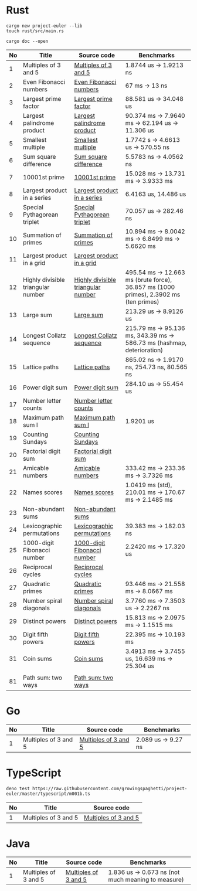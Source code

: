 # Rust

```
cargo new project-euler --lib
touch rust/src/main.rs
```

```
cargo doc --open
```

| No | Title                      | Source code                             | Benchmarks |
|----|----------------------------|-----------------------------------------|------------|
| 1  | Multiples of 3 and 5       | [Multiples of 3 and 5](rust/src/m1.rs)       | 1.8744 us -> 1.9213 ns |
| 2  | Even Fibonacci numbers     | [Even Fibonacci numbers](rust/src/m2.rs)     | 67 ms -> 13 ns |
| 3  | Largest prime factor       | [Largest prime factor](rust/src/m3.rs)       | 88.581 us -> 34.048 us |
| 4  | Largest palindrome product | [Largest palindrome product](rust/src/m4.rs) | 90.374 ms -> 7.9640 ms -> 62.194 us -> 11.306 us |
| 5  | Smallest multiple          | [Smallest multiple](rust/src/m5.rs)          | 1.7742 s -> 4.6613 us -> 570.55 ns |
| 6 | Sum square difference | [Sum square difference](rust/src/m6.rs) | 5.5783 ns -> 4.0562 ns |
| 7 | 10001st prime         | [10001st prime](rust/src/m7.rs)         | 15.028 ms -> 13.731 ms -> 3.9333 ms |
| 8 | Largest product in a series         | [Largest product in a series](rust/src/m8.rs)         | 6.4163 us, 14.486 us |
| 9 | Special Pythagorean triplet         | [Special Pythagorean triplet](rust/src/m9.rs)         | 70.057 us -> 282.46 ns |
| 10 | Summation of primes         | [Summation of primes](rust/src/m10.rs)         | 10.894 ms -> 8.0042 ms -> 6.8499 ms -> 5.6620 ms |
| 11 | Largest product in a grid         | [Largest product in a grid](rust/src/m11.rs)         | |
| 12 | Highly divisible triangular number         | [Highly divisible triangular number](rust/src/m12.rs)         | 495.54 ms -> 12.663 ms (brute force), 36.857 ms (1000 primes), 2.3902 ms (ten primes) |
| 13 | Large sum         | [Large sum](rust/src/m13.rs)         | 213.29 us -> 8.9126 us  |
| 14 | Longest Collatz sequence         | [Longest Collatz sequence](rust/src/m14.rs)         | 215.79 ms -> 95.136 ms, 343.39 ms -> 586.73 ms (hashmap, deterioration) |
| 15 | Lattice paths         | [Lattice paths](rust/src/m15.rs)         | 865.02 ns -> 1.9170 ns, 254.73 ns, 80.565 ns |
| 16 | Power digit sum         | [Power digit sum](rust/src/m16.rs)         | 284.10 us -> 55.454 us |
| 17 | Number letter counts         | [Number letter counts](rust/src/m17.rs)         |  |
| 18 | Maximum path sum I         | [Maximum path sum I](rust/src/m18.rs)         | 1.9201 us |
| 19 | Counting Sundays        | [Counting Sundays](rust/src/m19.rs)         | |
| 20 | Factorial digit sum        | [Factorial digit sum](rust/src/m20.rs)         | |
| 21 |  Amicable numbers       | [Amicable numbers](rust/src/m21.rs)         | 333.42 ms -> 233.36 ms -> 3.7326 ms |
| 22 |  Names scores       | [Names scores](rust/src/m22.rs)         | 1.0419 ms (std), 210.01 ms -> 170.67 ms -> 2.1485 ms |
| 23 |  Non-abundant sums      | [Non-abundant sums](rust/src/m23.rs)         |  |
| 24 |  Lexicographic permutations      | [Lexicographic permutations](rust/src/m24.rs)         | 39.383 ms -> 182.03 ns |
| 25 | 1000-digit Fibonacci number | [1000-digit Fibonacci number](rust/src/m25.rs) | 2.2420 ms -> 17.320 us |
| 26 | Reciprocal cycles | [Reciprocal cycles](rust/src/m26.rs) | |
| 27 | Quadratic primes | [Quadratic primes](rust/src/m27.rs) | 93.446 ms -> 21.558 ms -> 8.0667 ms |
| 28 | Number spiral diagonals | [Number spiral diagonals](rust/src/m28.rs) | 3.7760 ms -> 7.3503 us -> 2.2267 ns |
| 29 | Distinct powers | [Distinct powers](rust/src/m29.rs) | 15.813 ms -> 2.0975 ms -> 1.1515 ms |
| 30 | Digit fifth powers | [Digit fifth powers](rust/src/m30.rs) | 22.395 ms -> 10.193 ms |
| 31 | Coin sums | [Coin sums](rust/src/m31.rs) | 3.4913 ms -> 3.7455 us, 16.639 ms -> 25.304 us |
|  |  |  |  |
| 81 | Path sum: two ways | [Path sum: two ways](rust/src/m81.rs) | |

# Go

| No | Title                      | Source code                             | Benchmarks |
|----|----------------------------|-----------------------------------------|------------|
| 1  | Multiples of 3 and 5       | [Multiples of 3 and 5](go/internal/answer)       | 2.089 us -> 9.27 ns |

# TypeScript

```
deno test https://raw.githubusercontent.com/growingspaghetti/project-euler/master/typescript/m001b.ts
```

| No | Title                      | Source code                             |
|----|----------------------------|-----------------------------------------|
| 1  | Multiples of 3 and 5       | [Multiples of 3 and 5](typescript)       |

# Java

| No | Title                      | Source code                             | Benchmarks |
|----|----------------------------|-----------------------------------------|------------|
| 1  | Multiples of 3 and 5       | [Multiples of 3 and 5](java/src/main/java/com/github/growingspaghetti/) | 1.836 us -> 0.673 ns (not much meaning to measure) |
